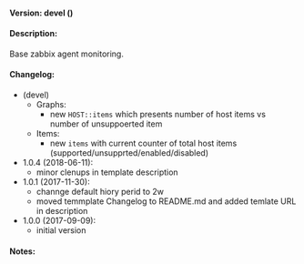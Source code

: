 #### Version: devel ()

#### Description:
Base zabbix agent monitoring.

#### Changelog:
- (devel)
  - Graphs:
    - new ```HOST::items``` which presents number of host items vs number of unsuppoerted item
  - Items:
    - new ```items``` with current counter of total host items (supported/unsupprted/enabled/disabled)
- 1.0.4 (2018-06-11):
  - minor clenups in template description
- 1.0.1 (2017-11-30):
  - channge default hiory perid to 2w
  - moved temmplate Changelog to README.md and added temlate URL in description
- 1.0.0 (2017-09-09):
  - initial version

#### Notes:

